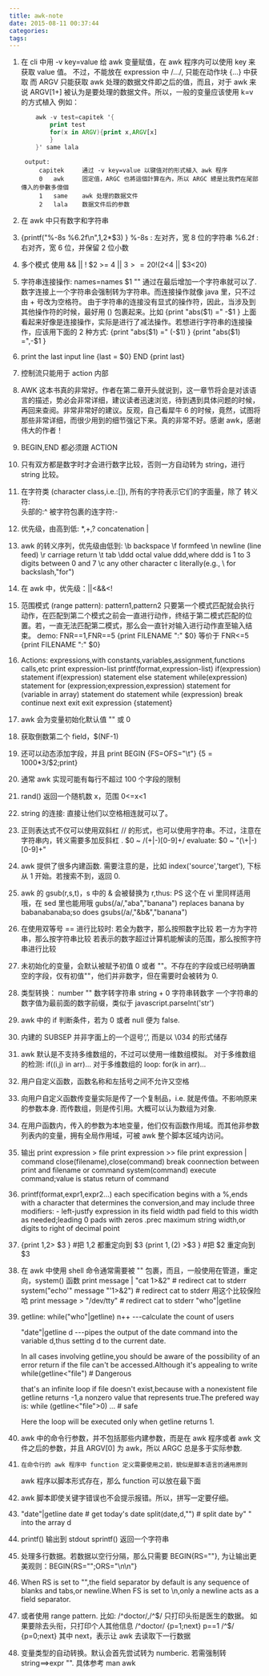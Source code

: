 ```yaml
---
title: awk-note
date: 2015-08-11 00:37:44
categories:
tags:
---
```


1. 在 cli 中用 -v key=value 给 awk 变量赋值，在 awk 程序内可以使用 key 来获取 value 值。
	不过，不能放在 expression 中 /.../, 只能在动作块 {...} 中获取
	而 ARGV 只能获取 awk 处理的数据文件即之后的值，而且，对于 awk 来说 ARGV[1+] 被认为是要处理的数据文件。所以，一般的变量应该使用 k=v 的方式植入
	例如：
	```awk
		awk -v test=capitek '{
			print test
			for(x in ARGV){print x,ARGV[x]
			}
		}' same lala
	```	
		output:
			capitek		通过 -v key=value 以键值对的形式植入 awk 程序
			0	awk		固定值，ARGC 也將這個計算在內，所以 ARGC 總是比我們在尾部傳入的參數多億個
			1	same	awk 处理的数据文件
			2	lala 	数据文件后的参数
2. 在 awk 中只有数字和字符串
3. {printf("%-8s %6.2f\n",$1,$2*$3) }
	%-8s  : 左对齐，宽 8 位的字符串
	%6.2f : 右对齐，宽 6 位，并保留 2 位小数
4. 多个模式
	使用 && || !
	$2 >= 4 || $3 >=20
	!($2<4  || $3<20)
5. 字符串连接操作: names=names $1 "" 通过在最后增加一个字符串就可以了. 数字连接上一个字符串会强制转为字符串。而连接操作就像 java 里，只不过由 + 号改为空格符。
	由于字符串的连接没有显式的操作符，因此，当涉及到其他操作符的时候，最好用 () 包裹起来。比如
	{print "abs($1) =" -$1  }
	上面看起来好像是连接操作，实际是进行了减法操作。若想进行字符串的连接操作，应该用下面的 2 种方式:
	{print "abs($1) =" (-$1)  }
	{print "abs($1) =",-$1  }

6. print the last input line
		{last = $0}
	END	{print last}
7. 控制流只能用于 action 内部
8. AWK 这本书真的非常好。作者在第二章开头就说到，这一章节将会是对该语言的描述，势必会非常详细，建议读者迅速浏览，待到遇到具体问题的时候，再回来查阅。非常非常好的建议。反观，自己看犀牛 6 的时候，竟然，试图将那些非常详细，而很少用到的细节强记下来。真的非常不好。感谢 awk，感谢伟大的作者！
9. BEGIN,END 都必须跟 ACTION
10. 只有双方都是数字时才会进行数字比较，否则一方自动转为 string，进行 string 比较。
11. 在字符类 (character class,i.e.:[]), 所有的字符表示它们的字面量，除了
	转义符:\
	头部的:^
	被字符包裹的连字符:-
12. 优先级，由高到低:
	*,+,?
	concatenation
	|
13. awk 的转义序列，优先级由低到:
	\b	backspace
	\f	formfeed
	\n	newline (line feed)
	\r 	carriage return
	\t	tab
	\ddd	octal value ddd,where ddd is 1 to 3 digits between 0 and 7
	\c 	any other character c literally(e.g., \\ for backslash,\"for")
15. 在 awk 中，优先级：||<&&<!
16. 范围模式 (range pattern):
	pattern1,pattern2
	只要第一个模式匹配就会执行动作，在匹配到第二个模式之前会一直进行动作，终结于第二模式匹配的位置。若，一直无法匹配第二模式，那么会一直针对输入进行动作直至输入结束。
	demo:
		FNR==1,FNR==5 {print FILENAME ":" $0}
		等价于
		FNR<=5 {print FILENAME ":" $0}
17. Actions:
	expressions,with constants,variables,assignment,functions calls,etc
	print expression-list
	printf(format,expression-list)
	if(expression) statement
	if(expression) statement else statement
	while(expression) statement
	for (expression;expression,expression) statement
	for (variable in array) statement
	do statement while (expression)
	break
	continue
	next
	exit
	exit expression
	{statement}
18. awk 会为变量初始化默认值 "" 或 0
19. 获取倒数第二个 field，$(NF-1)
20. 还可以动态添加字段，并且 print
	BEGIN	{FS=OFS="\t"}
		{$5=1000*$3/$2;print}
21. 通常 awk 实现可能有每行不超过 100 个字段的限制
22. rand() 返回一个随机数 x，范围 0<=x<1
23. string 的连接: 直接让他们以空格相连就可以了。
24. 正则表达式不仅可以使用双斜杠 // 的形式，也可以使用字符串。不过，注意在字符串内，转义需要多加反斜杠 \.
		$0 ~ /(\+|-)[0-9]+/
	evaluate:
		$0 ~ "(\\+|-)[0-9]+"
25. awk 提供了很多内建函数. 需要注意的是，比如 index('source','target'), 下标从 1 开始。若搜索不到，返回 0.
26. awk 的 gsub(r,s,t)，s 中的 & 会被替换为 r,thus:	PS 这个在 vi 里同样适用哦，在 sed 里也能用哦
		gubs(/a/,"aba","banana")
	replaces banana by babanabanaba;so does
		gsubs(/a/,"&b&","banana")
27. 在使用双等号 == 进行比较时:
	若全为数字，那么按照数字比较
	若一方为字符串，那么按字符串比较
	若表示的数字超过计算机能解读的范围，那么按照字符串进行比较
28. 未初始化的变量，会默认被赋予初值 0 或者 ""。不存在的字段或已经明确置空的字段，仅有初值""，他们并非数字，但在需要时会被转为 0.
29. 类型转换：
	number "" 数字转字符串
	string + 0 字符串转数字
	一个字符串的数字值为最前面的数字前缀，类似于 javascript.parseInt('str')
30. awk 中的 if 判断条件，若为 0 或者 null 便为 false.
31. 内建的 SUBSEP 并非字面上的一个逗号‘,’, 而是以 \034 的形式储存
32. awk 默认是不支持多维数组的，不过可以使用一维数组模拟。
	对于多维数组的检测: if((i,j) in arr)...
	对于多维数组的 loop: for(k in arr)...
33. 用户自定义函数，函数名称和左括号之间不允许又空格
34. 向用户自定义函数传变量实际是传了一个复制品，i.e. 就是传值。不影响原来的参数本身. 而传数组，则是传引用。大概可以认为数组为对象.
35. 在用户函数内，传入的参数为本地变量，他们仅有函数作用域。而其他非参数列表内的变量，拥有全局作用域，可被 awk 整个脚本区域内访问。
36. 输出
	print expression > file
	print expression >> file
	print expression | command
	close(filename),close(command)
		break coonnection between print and filename or command
	system(command)
		execute command;value is status return of command
37. printf(format,expr1,expr2...)
	each specification begins with a %,ends with a character that determines the conversion,and may include three modifiers:
		-	left-justfy expression in its field
		width	pad field to this width as needed;leading 0 pads with zeros
		.prec	maximum string width,or digits to right of decimal point
38.
	{print $1,$2> $3 } #把 $1,$2 都重定向到 $3
	{print $1,($2) >$3 } #把 $2 重定向到 $3
39. 在 awk 中使用 shell 命令通常需要被 "" 包裹，而且，一般使用在管道，重定向，system() 函数
	print message | "cat 1>&2"		# redirect cat to stderr
	system("echo'" message "'1>&2")	# redirect cat to stderr	用这个比较保险哈
	print message > "/dev/tty"		# redirect cat to stderr
	"who"|getline
40. getline:
	while("who"|getline)
		n++
	---calculate the count of users

	"date"|getline d
	---pipes the output of the date command into the variable d,thus setting d to the current date.

	In all cases involving getline,you should be aware of the possibility of an error return if the file can't be accessed.Although it's appealing to write
	while(getline<"file")	# Dangerous

	that's an infinite loop if file doesn't exist,because with a nonexistent file getline returns -1,a nonzero value that represents true.The prefered way is:
	while (getline<"file">0) ... # safe

	Here the loop will be executed only when getline returns 1.
41. awk 中的命令行参数，并不包括那些内建参数，而是在 awk 程序或者 awk 文件之后的参数，并且 ARGV[0] 为 awk，所以 ARGC 总是多于实际参数.
42. 	在命令行的 awk 程序中 function 定义需要使用之前，貌似是脚本语言的通用原则
	awk 程序以脚本形式存在，那么 function 可以放在最下面
43. awk 脚本即使关键字错误也不会提示报错。所以，拼写一定要仔细。
44.
	"date"|getline date	# get today's date
	split(date,d,"")	# split date by" " into the array d
45. printf() 输出到 stdout
	sprintf() 返回一个字符串
46. 处理多行数据。若数据以空行分隔，那么只需要 BEGIN{RS=""}, 为让输出更美观则：BEGIN{RS="";ORS="\n\n"}
47. When RS is set to "",the field separator by default is any sequence of blanks and tabs,or newline.When FS is set to \n,only a newline acts as a field separator.
48. 或者使用 range pattern. 比如: /^doctor/,/^$/  只打印头衔是医生的数据。
	如果要除去头衔，只打印个人其他信息
		/^doctor/ {p=1;next}
		p==1
		/^$/ {p=0;next}
	其中 next，表示让 awk 去读取下一行数据
49. 变量类型的自动转换。默认会首先尝试转为 numberic. 若需强制转 string==>expr "". 具体参考 man awk
